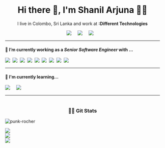 ### <h1 align='center'> Hi there 👋,  I'm Shanil Arjuna 👨‍💻 </h1>

<p align='center'>
  I live in Colombo, Sri Lanka and work at <b>:Different Technologies</b> 
</p>

<p align='center'>
  <a href="https://www.linkedin.com/in/shanil-arjuna/"><img src="https://img.shields.io/badge/linkedin-%230077B5.svg?&style=flat&logo=linkedin&logoColor=white" /></a>&nbsp;&nbsp;&nbsp;&nbsp;
  <a href="mailto:shanilarjuna@gmail.com?subject=Hi%20Shanil"><img src="https://img.shields.io/badge/gmail-%23D14836.svg?&style=flat&logo=gmail&logoColor=white" /></a>&nbsp;&nbsp;&nbsp;&nbsp;
  <a href="https://stackoverflow.com/users/7090629/shanil-arjuna"><img src="https://img.shields.io/badge/StackOverflow-%2320232A.svg?&style=flat&logo=stackoverflow&logoColor=F48225" /></a>&nbsp;&nbsp;&nbsp;&nbsp;
</p>

<hr>

<h4> 🔭 I’m currently working as a <b><i>Senior Software Engineer</i></b> with ...</h4>

<p >
  <img src="https://img.shields.io/badge/html5%20-%23e34f26.svg?&style=flat&logo=html5&logoColor=white" />&nbsp;&nbsp;<img src="https://img.shields.io/badge/CSS3-1572B6?&style=flat&logo=css3&logoColor=white" />&nbsp;&nbsp;<img src="https://img.shields.io/badge/JavaScript-F7DF1E?style=flat&logo=javascript&logoColor=black" />&nbsp;&nbsp;<img src="https://img.shields.io/badge/React-20232A?style=flat&logo=react&logoColor=61DAFB" />&nbsp;&nbsp;<img src="https://img.shields.io/badge/node.js%20-%23339933.svg?&style=flat&logo=node.js&logoColor=white" />&nbsp;&nbsp;<img src="https://img.shields.io/badge/Bootstrap-563D7C?style=flat&logo=bootstrap&logoColor=white">&nbsp;&nbsp;<img src="https://img.shields.io/badge/Docker-2496ED?style=flat&logo=docker&logoColor=white" />&nbsp;&nbsp;<img src="https://img.shields.io/badge/TypeScript-007ACC?style=flat&logo=typescript&logoColor=white" />&nbsp;&nbsp;<img src="https://img.shields.io/badge/React Native-20232A?style=flat&logo=react&logoColor=61DAFB" />&nbsp;&nbsp;
</p>

<hr>

<h4>🌱 I'm currently learning...</h4>
<p >
  <img src="https://img.shields.io/badge/AWS-FF9900?style=flat&logo=amazon&logoColor=white" />&nbsp;&nbsp;&nbsp;&nbsp;
  <img src="https://img.shields.io/badge/GCP-007ACC?style=flat&logo=googlecloud&logoColor=white" />&nbsp;&nbsp;&nbsp;&nbsp;
</p>

<hr>

<h1></h1>

<h3 align = "center">
       👩‍💻 Git Stats
</h3>

<p align="left"> <img src="https://komarev.com/ghpvc/?username=Arjuna96&label=Profile%20views&color=0e75b6&style=flat" alt="punk-rocher" /> </p>

![](https://github-readme-stats.vercel.app/api?username=Arjuna96&theme=algolia&hide_border=true&include_all_commits=true&count_private=true)<br/>
![](https://github-readme-streak-stats.herokuapp.com/?user=Arjuna96&theme=algolia&hide_border=true)<br/>
![](https://github-readme-stats.vercel.app/api/top-langs/?username=Arjuna96&theme=algolia&hide_border=true&include_all_commits=true&count_private=true&layout=compact)
</P>

<!--
**Arjuna96/Arjuna96** is a ✨ _special_ ✨ repository because its `README.md` (this file) appears on your GitHub profile.

Here are some ideas to get you started:

- 🔭 I’m currently working on ...
- 🌱 I’m currently learning ...
- 👯 I’m looking to collaborate on ...
- 🤔 I’m looking for help with ...
- 💬 Ask me about ...
- 📫 How to reach me: ...
- 😄 Pronouns: ...
- ⚡ Fun fact: ...
-->
